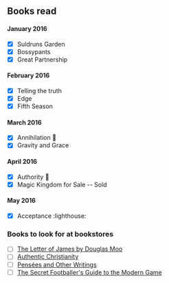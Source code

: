 ## Books read
#### January 2016
- [X] Suldruns Garden
- [X] Bossypants
- [X] Great Partnership

#### February 2016
- [X] Telling the truth
- [X] Edge
- [X] Fifth Season

#### March 2016
- [X] Annihilation :snake:
- [X] Gravity and Grace

#### April 2016
- [X] Authority :rabbit:
- [X] Magic Kingdom for Sale -- Sold

#### May 2016
- [X] Acceptance :lighthouse:

### Books to look for at bookstores

- [ ] [The Letter of James by Douglas Moo](http://www.amazon.com/gp/product/0802837301)
- [ ] [Authentic Christianity ](http://www.amazon.com/Authentic-Christianity-Studies-Book-Acts/dp/1581340362/ref=sr_1_3?s=books&ie=UTF8&qid=1305747459&sr=1-3)
- [ ] [Pensées and Other Writings](http://www.amazon.com/Pens%C3%A9es-Writings-Oxford-Worlds-Classics/dp/0199540365/ref=sr_1_3?s=books&ie=UTF8&qid=1305667573&sr=1-3)
- [ ] [The Secret Footballer's Guide to the Modern Game](https://www.goodreads.com/book/show/23607149-the-secret-footballer-s-guide-to-the-modern-game)
